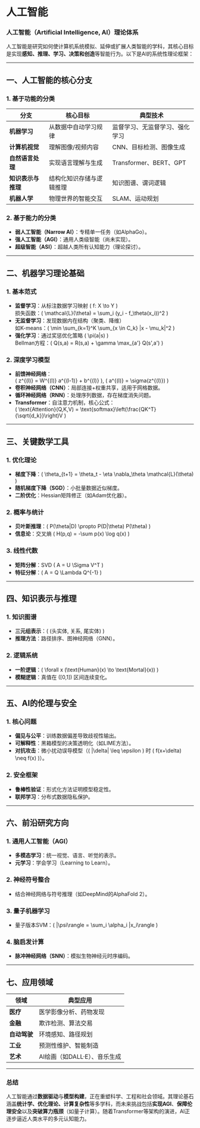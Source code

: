 # 人工智能

### **人工智能（Artificial Intelligence, AI）理论体系**

人工智能是研究如何使计算机系统模拟、延伸或扩展人类智能的学科，其核心目标是实现**感知、推理、学习、决策和创造**等智能行为。以下是AI的系统性理论框架：

---

## **一、人工智能的核心分支**
### **1. 基于功能的分类**
| **分支**          | **核心目标**                           | **典型技术**                     |
|--------------------|----------------------------------------|----------------------------------|
| **机器学习**       | 从数据中自动学习规律                   | 监督学习、无监督学习、强化学习   |
| **计算机视觉**     | 理解图像/视频内容                      | CNN、目标检测、图像生成          |
| **自然语言处理**  | 实现语言理解与生成                     | Transformer、BERT、GPT           |
| **知识表示与推理** | 结构化知识存储与逻辑推理               | 知识图谱、谓词逻辑               |
| **机器人学**       | 物理世界的智能交互                     | SLAM、运动规划                  |

### **2. 基于能力的分类**
- **弱人工智能（Narrow AI）**：专精单一任务（如AlphaGo）。
- **强人工智能（AGI）**：通用人类级智能（尚未实现）。
- **超级智能（ASI）**：超越人类所有认知能力（理论探讨）。

---

## **二、机器学习理论基础**
### **1. 基本范式**
- **监督学习**：从标注数据学习映射 \( f: X \to Y \)  
  损失函数：\( \mathcal{L}(\theta) = \sum_i (y_i - f_\theta(x_i))^2 \)
- **无监督学习**：发现数据内在结构（聚类、降维）  
  如K-means：\( \min \sum_{k=1}^K \sum_{x \in C_k} \|x - \mu_k\|^2 \)
- **强化学习**：通过奖惩优化策略 \( \pi(a|s) \)  
  Bellman方程：\( Q(s,a) = R(s,a) + \gamma \max_{a'} Q(s',a') \)

### **2. 深度学习模型**
- **前馈神经网络**：  
  \( z^{(l)} = W^{(l)} a^{(l-1)} + b^{(l)} \), \( a^{(l)} = \sigma(z^{(l)}) \)
- **卷积神经网络（CNN）**：局部连接+权重共享，适用于网格数据。
- **循环神经网络（RNN）**：处理序列数据，存在梯度消失问题。
- **Transformer**：自注意力机制，核心公式：  
  \( \text{Attention}(Q,K,V) = \text{softmax}\left(\frac{QK^T}{\sqrt{d_k}}\right)V \)

---

## **三、关键数学工具**
### **1. 优化理论**
- **梯度下降**：\( \theta_{t+1} = \theta_t - \eta \nabla_\theta \mathcal{L}(\theta) \)
- **随机梯度下降（SGD）**：小批量数据近似梯度。
- **二阶优化**：Hessian矩阵修正（如Adam优化器）。

### **2. 概率与统计**
- **贝叶斯推理**：\( P(\theta|D) \propto P(D|\theta) P(\theta) \)
- **信息论**：交叉熵 \( H(p,q) = -\sum p(x) \log q(x) \)

### **3. 线性代数**
- **矩阵分解**：SVD \( A = U \Sigma V^T \)
- **特征分解**：\( A = Q \Lambda Q^{-1} \)

---

## **四、知识表示与推理**
### **1. 知识图谱**
- **三元组表示**：\( (头实体, 关系, 尾实体) \)
- **推理方法**：路径排序、图神经网络（GNN）。

### **2. 逻辑系统**
- **一阶逻辑**：\( \forall x (\text{Human}(x) \to \text{Mortal}(x)) \)
- **模糊逻辑**：真值在 \([0,1]\) 区间连续变化。

---

## **五、AI的伦理与安全**
### **1. 核心问题**
- **偏见与公平**：训练数据偏差导致歧视性输出。
- **可解释性**：黑箱模型的决策透明化（如LIME方法）。
- **对抗攻击**：微小扰动误导模型（\( \|\delta\| \leq \epsilon \) 时 \( f(x+\delta) \neq f(x) \)）。

### **2. 安全框架**
- **鲁棒性验证**：形式化方法证明模型稳定性。
- **联邦学习**：分布式数据隐私保护。

---

## **六、前沿研究方向**
### **1. 通用人工智能（AGI）**
- **多模态学习**：统一视觉、语言、听觉的表示。
- **元学习**：学会学习（Learning to Learn）。

### **2. 神经符号整合**
- 结合神经网络与符号推理（如DeepMind的AlphaFold 2）。

### **3. 量子机器学习**
- 量子版本SVM：\( |\psi\rangle = \sum_i \alpha_i |x_i\rangle \)

### **4. 脑启发计算**
- **脉冲神经网络（SNN）**：模拟生物神经元时序编码。

---

## **七、应用领域**
| **领域**       | **典型应用**                          |
|----------------|---------------------------------------|
| **医疗**       | 医学影像分析、药物发现                |
| **金融**       | 欺诈检测、算法交易                    |
| **自动驾驶**   | 环境感知、路径规划                    |
| **工业**       | 预测性维护、智能制造                  |
| **艺术**       | AI绘画（如DALL·E）、音乐生成          |

---

### **总结**
人工智能通过**数据驱动**与**模型构建**，正在重塑科学、工程和社会领域。其理论基石涵盖**统计学、优化理论、计算复杂性**等多学科，而未来挑战包括**实现AGI**、**保障伦理安全**以及**突破算力瓶颈**（如量子计算）。随着Transformer等架构的演进，AI正逐步逼近人类水平的多元认知能力。